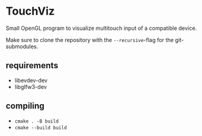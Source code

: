 # TouchViz
Small OpenGL program to visualize multitouch input of a compatible device.

Make sure to clone the repository with the `--recursive`-flag for the git-submodules.

## requirements
- libevdev-dev
- libglfw3-dev

## compiling
- `cmake . -B build`
- `cmake --build build`
